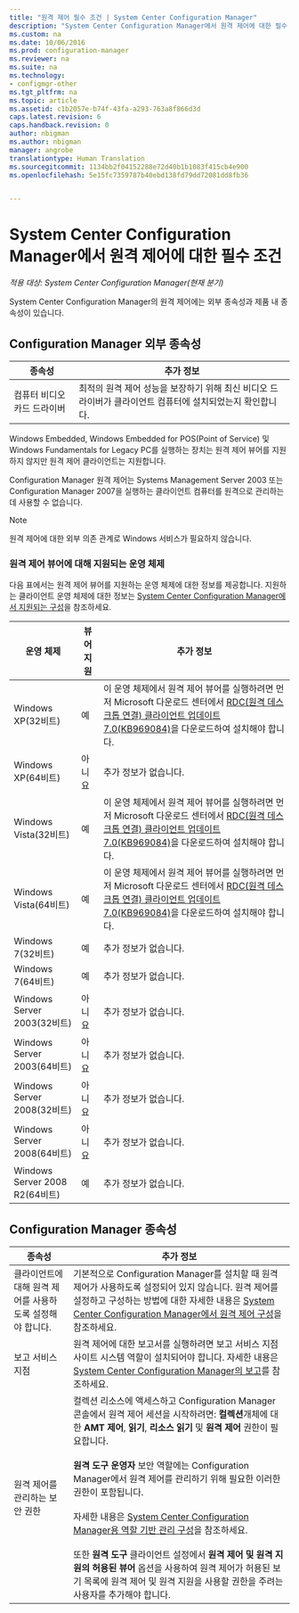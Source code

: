 ```yaml
---
title: "원격 제어 필수 조건 | System Center Configuration Manager"
description: "System Center Configuration Manager에서 원격 제어에 대한 필수 조건을 확인합니다."
ms.custom: na
ms.date: 10/06/2016
ms.prod: configuration-manager
ms.reviewer: na
ms.suite: na
ms.technology:
- configmgr-other
ms.tgt_pltfrm: na
ms.topic: article
ms.assetid: c1b2057e-b74f-43fa-a293-763a8f866d3d
caps.latest.revision: 6
caps.handback.revision: 0
author: nbigman
ms.author: nbigman
manager: angrobe
translationtype: Human Translation
ms.sourcegitcommit: 1134bb2f04152288e72d40b1b1083f415cb4e900
ms.openlocfilehash: 5e15fc7359787b40ebd138fd79dd72081dd8fb36


---
```

# <a name="prerequisites-for-remote-control-in-system-center-configuration-manager"></a>System Center Configuration Manager에서 원격 제어에 대한 필수 조건

*적용 대상: System Center Configuration Manager(현재 분기)*

System Center Configuration Manager의 원격 제어에는 외부 종속성과 제품 내 종속성이 있습니다.  

## <a name="dependencies-external-to-configuration-manager"></a>Configuration Manager 외부 종속성  

|종속성|추가 정보|  
|----------------|----------------------|  
|컴퓨터 비디오 카드 드라이버|최적의 원격 제어 성능을 보장하기 위해 최신 비디오 드라이버가 클라이언트 컴퓨터에 설치되었는지 확인합니다.|  

 Windows Embedded, Windows Embedded for POS(Point of Service) 및 Windows Fundamentals for Legacy PC를 실행하는 장치는 원격 제어 뷰어를 지원하지 않지만 원격 제어 클라이언트는 지원합니다.  

 Configuration Manager 원격 제어는 Systems Management Server 2003 또는 Configuration Manager 2007을 실행하는 클라이언트 컴퓨터를 원격으로 관리하는 데 사용할 수 없습니다.  

> [!NOTE]  
>  원격 제어에 대한 외부 의존 관계로 Windows 서비스가 필요하지 않습니다.  

### <a name="supported-operating-systems-for-the-remote-control-viewer"></a>원격 제어 뷰어에 대해 지원되는 운영 체제  
 다음 표에서는 원격 제어 뷰어를 지원하는 운영 체제에 대한 정보를 제공합니다. 지원하는 클라이언트 운영 체제에 대한 정보는 [System Center Configuration Manager에서 지원되는 구성](../../../../core/plan-design/configs/supported-configurations.md)을 참조하세요.  

|운영 체제|뷰어 지원|추가 정보|  
|----------------------|--------------------|----------------------|  
|Windows XP(32비트)|예|이 운영 체제에서 원격 제어 뷰어를 실행하려면 먼저 Microsoft 다운로드 센터에서 [RDC(원격 데스크톱 연결) 클라이언트 업데이트 7.0(KB969084)](https://www.microsoft.com/en-us/download/details.aspx?id=12767)을 다운로드하여 설치해야 합니다.|  
|Windows XP(64비트)|아니요|추가 정보가 없습니다.|  
|Windows Vista(32비트)|예|이 운영 체제에서 원격 제어 뷰어를 실행하려면 먼저 Microsoft 다운로드 센터에서 [RDC(원격 데스크톱 연결) 클라이언트 업데이트 7.0(KB969084)](https://www.microsoft.com/en-us/download/details.aspx?id=12767)을 다운로드하여 설치해야 합니다.|  
|Windows Vista(64비트)|예|이 운영 체제에서 원격 제어 뷰어를 실행하려면 먼저 Microsoft 다운로드 센터에서 [RDC(원격 데스크톱 연결) 클라이언트 업데이트 7.0(KB969084)](https://www.microsoft.com/en-us/download/details.aspx?id=12767)을 다운로드하여 설치해야 합니다.|  
|Windows 7(32비트)|예|추가 정보가 없습니다.|  
|Windows 7(64비트)|예|추가 정보가 없습니다.|  
|Windows Server 2003(32비트)|아니요|추가 정보가 없습니다.|  
|Windows Server 2003(64비트)|아니요|추가 정보가 없습니다.|  
|Windows Server 2008(32비트)|아니요|추가 정보가 없습니다.|  
|Windows Server 2008(64비트)|아니요|추가 정보가 없습니다.|  
|Windows Server 2008 R2(64비트)|예|추가 정보가 없습니다.|  

## <a name="configuration-manager-dependencies"></a>Configuration Manager 종속성  

|종속성|추가 정보|  
|----------------|----------------------|  
|클라이언트에 대해 원격 제어를 사용하도록 설정해야 합니다.|기본적으로 Configuration Manager를 설치할 때 원격 제어가 사용하도록 설정되어 있지 않습니다. 원격 제어를 설정하고 구성하는 방법에 대한 자세한 내용은 [System Center Configuration Manager에서 원격 제어 구성](../../../../core/clients/manage/remote-control/configuring-remote-control.md)을 참조하세요.|  
|보고 서비스 지점|원격 제어에 대한 보고서를 실행하려면 보고 서비스 지점 사이트 시스템 역할이 설치되어야 합니다. 자세한 내용은 [System Center Configuration Manager의 보고](../../../../core/servers/manage/reporting.md)를 참조하세요.|  
|원격 제어를 관리하는 보안 권한|컬렉션 리소스에 액세스하고 Configuration Manager 콘솔에서 원격 제어 세션을 시작하려면: **컬렉션**개체에 대한 **AMT 제어**, **읽기**, **리소스 읽기** 및 **원격 제어** 권한이 필요합니다.<br /><br /> **원격 도구 운영자** 보안 역할에는 Configuration Manager에서 원격 제어를 관리하기 위해 필요한 이러한 권한이 포함됩니다.<br /><br /> 자세한 내용은 [System Center Configuration Manager용 역할 기반 관리 구성](../../../../core/servers/deploy/configure/configure-role-based-administration.md)을 참조하세요.<br /><br /> 또한 **원격 도구** 클라이언트 설정에서 **원격 제어 및 원격 지원의 허용된 뷰어** 옵션을 사용하여 원격 제어가 허용된 보기 목록에 원격 제어 및 원격 지원을 사용할 권한을 주려는 사용자를 추가해야 합니다.|  



<!--HONumber=Nov16_HO1-->


